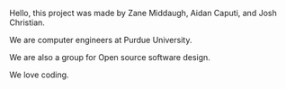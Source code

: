 Hello, this project was made by Zane Middaugh, Aidan Caputi, and Josh Christian.

We are computer engineers at Purdue University.

We are also a group for Open source software design.

We love coding.